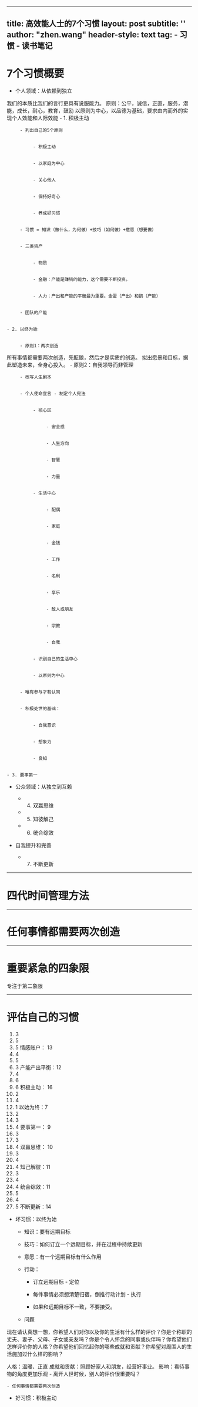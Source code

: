 ----
title: 高效能人士的7个习惯
layout: post
subtitle: ''
author: "zhen.wang"
header-style: text
tag:
    - 习惯
    - 读书笔记
----

# 7个习惯概要


- 个人领域：从依赖到独立

我们的本质比我们的言行更具有说服能力。
原则：公平，诚信，正直，服务，潜能，成长，耐心，教育，鼓励
以原则为中心，以品德为基础，要求由内而外的实现个人效能和人际效能
    - 1. 积极主动


         - 列出自己的5个原则


              - 积极主动


              - 以家庭为中心


              - 关心他人


              - 保持好奇心


              - 养成好习惯


         - 习惯 = 知识（做什么，为何做）+技巧（如何做）+意愿（想要做）


         - 三类资产


              - 物质


              - 金融：产能是赚钱的能力，这个需要不断投资。


              - 人力：产出和产能的平衡最为重要。金蛋（产出）和鹅（产能）


         - 团队的产能


    - 2. 以终为始


         - 原则1：两次创造

所有事情都需要两次创造，先酝酿，然后才是实质的创造。
拟出愿景和目标，据此塑造未来，全身心投入。
         - 原则2：自我领导而非管理


         - 改写人生剧本


         - 个人使命宣言 - 制定个人宪法


              - 核心区


                   - 安全感


                   - 人生方向


                   - 智慧


                   - 力量


              - 生活中心


                   - 配偶


                   - 家庭


                   - 金钱


                   - 工作


                   - 名利


                   - 享乐


                   - 敌人或朋友


                   - 宗教


                   - 自我


              - 识别自己的生活中心


              - 以原则为中心


         - 唯有参与才有认同


         - 积极处世的基础：


              - 自我意识


              - 想象力


              - 良知


    - 3. 要事第一


- 公众领域：从独立到互赖


    - 4. 双赢思维


    - 5. 知彼解己


    - 6. 统合综效


- 自我提升和完善


    - 7. 不断更新



---

# 四代时间管理方法



---

# 任何事情都需要两次创造



---

# 重要紧急的四象限

专注于第二象限

---

# 评估自己的习惯

1. 3
2. 5
3. 5
情感账户： 13
4. 4
5. 5
6. 3
产能产出平衡：12
7. 4
8. 6
9. 6
​积极主动： 16
10. 2
11. 4
12. 1
以始为终：7
13. 2
14. 3
15. 4
要事第一： 9
16. 3
17. 3
18. 4
双赢思维： 10
19. 3
20. 4
21. 4
知己解彼：11
22. 3
23. 4
24. 4
统合综效：11
25. 5
26. 4
27. 5
不断更新：14
- 坏习惯：以终为始


    - 知识：要有远期目标


    - 技巧：如何订立一个远期目标，并在过程中持续更新


    - 意愿：有一个远期目标有什么作用


    - 行动：


         - 订立远期目标 - 定位


         - 每件事情必须想清楚归宿，倒推行动计划 - 执行


         - 如果和远期目标不一致，不要接受。


    - 问题

现在请认真想一想，你希望人们对你以及你的生活有什么样的评价？你是个称职的丈夫、妻子、父母、子女或亲友吗？你是个令人怀念的同事或伙伴吗？你希望他们怎样评价你的人格？你希望他们回忆起你的哪些成就和贡献？你希望对周围人的生活施加过什么样的影响？

人格：温暖、正直
成就和贡献：照顾好家人和朋友，经营好事业。
影响：看待事物的角度更加乐观
         - 离开人世时候，别人的评价很重要吗？


    - 任何事情都需要两次创造


- 好习惯：积极主动

